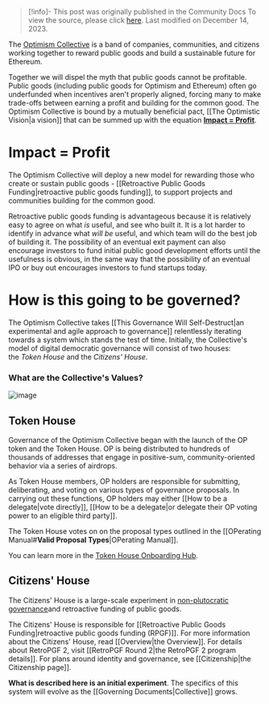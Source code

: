 > [!info]- This post was originally published in the Community Docs
> To view the source, please click [here](https://community.optimism.io/docs/governance/). Last modified on December 14, 2023.

<span class="notvisible"></span>
The [Optimism Collective](https://app.optimism.io/announcement) is a band of companies, communities, and citizens working together to reward public goods and build a sustainable future for Ethereum.

Together we will dispel the myth that public goods cannot be profitable. Public goods (including public goods for Optimism and Ethereum) often go underfunded when incentives aren't properly aligned, forcing many to make trade-offs between earning a profit and building for the common good. The Optimism Collective is bound by a mutually beneficial pact, [[The Optimistic Vision|a vision]] that can be summed up with the equation **[Impact = Profit](https://www.notion.so/Impact-Profit-Framework-f71c54fc0c3242d190eb7ab06807712c)**.

# Impact = Profit

The Optimism Collective will deploy a new model for rewarding those who create or sustain public goods - [[Retroactive Public Goods Funding|retroactive public goods funding]], to support projects and communities building for the common good.

Retroactive public goods funding is advantageous because it is relatively easy to agree on what _is_ useful, and see who built it. It is a lot harder to identify in advance what _will be_ useful, and which team will do the best job of building it. The possibility of an eventual exit payment can also encourage investors to fund initial public good development efforts until the usefulness is obvious, in the same way that the possibility of an eventual IPO or buy out encourages investors to fund startups today.

# How is this going to be governed?

The Optimism Collective takes [[This Governance Will Self-Destruct|an experimental and agile approach to governance]] relentlessly iterating towards a system which stands the test of time. Initially, the Collective's model of digital democratic governance will consist of two houses: the _Token House_ and the _Citizens' House_.


### What are the Collective's Values?

![image](https://github.com/ethereum-optimism/community-hub/assets/111033022/4bd5479a-fa4c-4725-b737-ee8b6166796b)

## Token House

Governance of the Optimism Collective began with the launch of the OP token and the Token House. OP is being distributed to hundreds of thousands of addresses that engage in positive-sum, community-oriented behavior via a series of airdrops.

As Token House members, OP holders are responsible for submitting, deliberating, and voting on various types of governance proposals. In carrying out these functions, OP holders may either [[How to be a delegate|vote directly]], [[How to be a delegate|or delegate their OP voting power to an eligible third party]].

The Token House votes on on the proposal types outlined in the [[OPerating Manual#**Valid Proposal Types**|OPerating Manual]].

You can learn more in the [Token House Onboarding Hub](https://plaid-cement-e44.notion.site/Token-House-Governance-Hub-decae75a0fa248e38f969abe8edef565?pvs=4).

## Citizens' House

The Citizens' House is a large-scale experiment in [non-plutocratic governance](https://vitalik.ca/general/2021/08/16/voting3.html)and retroactive funding of public goods.

The Citizens' House is responsible for [[Retroactive Public Goods Funding|retroactive public goods funding (RPGF)]]. For more information about the Citizens' House, read [[Overview|the Overview]]. For details about RetroPGF 2, visit [[RetroPGF Round 2|the RetroPGF 2 program details]]. For plans around identity and governance, see [[Citizenship|the Citizenship page]].

**What is described here is an initial experiment**. The specifics of this system will evolve as the [[Governing Documents|Collective]] grows.